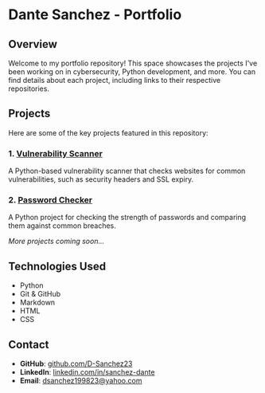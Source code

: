 # Dante Sanchez - Portfolio

## Overview
Welcome to my portfolio repository! This space showcases the projects I've been working on in cybersecurity, Python development, and more. You can find details about each project, including links to their respective repositories.

## Projects
Here are some of the key projects featured in this repository:

### 1. [Vulnerability Scanner](./vulnerability-scanner/vulnerability-scanner.py)
A Python-based vulnerability scanner that checks websites for common vulnerabilities, such as security headers and SSL expiry.

### 2. [Password Checker](./password-checker/password-checker.py)
A Python project for checking the strength of passwords and comparing them against common breaches.

*More projects coming soon...*

## Technologies Used
- Python
- Git & GitHub
- Markdown
- HTML
- CSS

## Contact
- **GitHub**: [github.com/D-Sanchez23](https://github.com/D-Sanchez23)
- **LinkedIn**: [linkedin.com/in/sanchez-dante](https://linkedin.com/in/sanchez-dante)
- **Email**: dsanchez199823@yahoo.com
